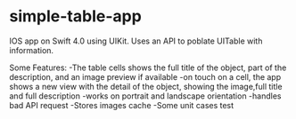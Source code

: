 # simple-table-app

IOS app on Swift 4.0 using UIKit. Uses an API to poblate UITable with information. 

Some Features:
-The table cells shows the full title of the object, part of the description, and an image preview if available
-on touch on a cell, the app shows a new view with the detail of the object, showing the image,full title and full description
-works on portrait and landscape orientation
-handles bad API request
-Stores images cache
-Some unit cases test
